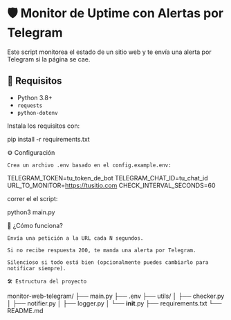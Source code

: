 # 🛡️ Monitor de Uptime con Alertas por Telegram

Este script monitorea el estado de un sitio web y te envía una alerta por Telegram si la página se cae.

## 🚀 Requisitos

- Python 3.8+
- `requests`
- `python-dotenv`

Instala los requisitos con:


pip install -r requirements.txt




⚙️ Configuración

    Crea un archivo .env basado en el config.example.env:

TELEGRAM_TOKEN=tu_token_de_bot
TELEGRAM_CHAT_ID=tu_chat_id
URL_TO_MONITOR=https://tusitio.com
CHECK_INTERVAL_SECONDS=60


 correr el el script:

python3 main.py


🧠 ¿Cómo funciona?

    Envía una petición a la URL cada N segundos.

    Si no recibe respuesta 200, te manda una alerta por Telegram.

    Silencioso si todo está bien (opcionalmente puedes cambiarlo para notificar siempre).

    🛠️ Estructura del proyecto

monitor-web-telegram/
├── main.py
├── .env
├── utils/
│   ├── checker.py
│   ├── notifier.py
│   ├── logger.py
│   └── __init__.py
├── requirements.txt
└── README.md
